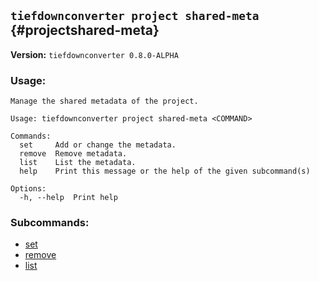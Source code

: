 ## `tiefdownconverter project shared-meta` {#projectshared-meta}

**Version:** `tiefdownconverter 0.8.0-ALPHA`

### Usage:
```
Manage the shared metadata of the project.

Usage: tiefdownconverter project shared-meta <COMMAND>

Commands:
  set     Add or change the metadata.
  remove  Remove metadata.
  list    List the metadata.
  help    Print this message or the help of the given subcommand(s)

Options:
  -h, --help  Print help
```

### Subcommands:
- [set](#projectshared-metaset)
- [remove](#projectshared-metaremove)
- [list](#projectshared-metalist)

